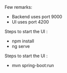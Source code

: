 Few remarks:
- Backend uses port 9000
- UI uses port 4200


Steps to start the UI : 
- npm install
- ng serve


Steps to start the UI : 
- mvn spring-boot:run

